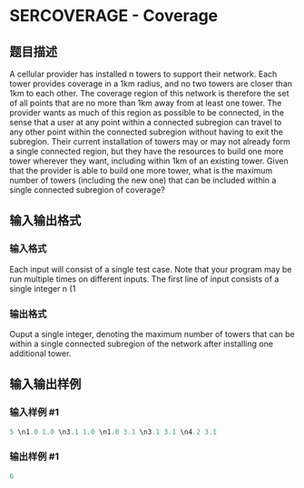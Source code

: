 # SERCOVERAGE - Coverage

## 题目描述

A cellular provider has installed n towers to support their network. Each tower provides coverage in a 1km radius, and no two towers are closer than 1km to each other. The coverage region of this network is therefore the set of all points that are no more than 1km away from at least one tower. The provider wants as much of this region as possible to be connected, in the sense that a user at any point within a connected subregion can travel to any other point within the connected subregion without having to exit the subregion. Their current installation of towers may or may not already form a single connected region, but they have the resources to build one more tower wherever they want, including within 1km of an existing tower. Given that the provider is able to build one more tower, what is the maximum number of towers (including the new one) that can be included within a single connected subregion of coverage?

## 输入输出格式

### 输入格式

Each input will consist of a single test case. Note that your program may be run multiple times on different inputs. The first line of input consists of a single integer n (1

### 输出格式

Ouput a single integer, denoting the maximum number of towers that can be within a single connected subregion of the network after installing one additional tower.

## 输入输出样例

### 输入样例 #1

```cpp
5 \n1.0 1.0 \n3.1 1.0 \n1.0 3.1 \n3.1 3.1 \n4.2 3.1
```


### 输出样例 #1

```cpp
6
```


